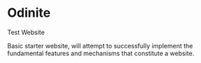 # Odinite
Test Website

Basic starter website, will attempt to successfully implement the fundamental features and mechanisms that constitute a website.
